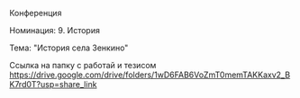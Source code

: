 Конференция

Номинация: 9. История 

Тема: "История села Зенкино"

Ссылка на папку с работай и тезисом
https://drive.google.com/drive/folders/1wD6FAB6VoZmT0memTAKKaxv2_BK7rd0T?usp=share_link

